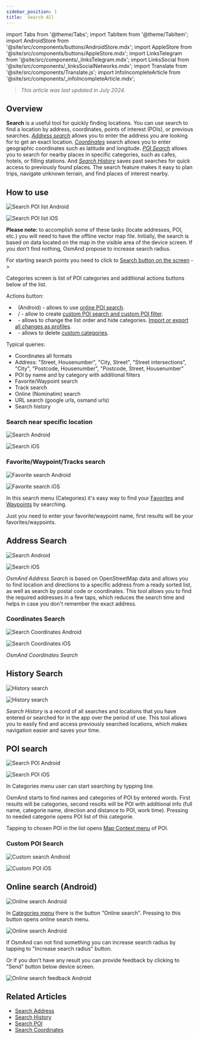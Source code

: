 ```yaml
---
sidebar_position: 1
title:  Search All
---
```


import Tabs from '@theme/Tabs';
import TabItem from '@theme/TabItem';
import AndroidStore from '@site/src/components/buttons/AndroidStore.mdx';
import AppleStore from '@site/src/components/buttons/AppleStore.mdx';
import LinksTelegram from '@site/src/components/_linksTelegram.mdx';
import LinksSocial from '@site/src/components/_linksSocialNetworks.mdx';
import Translate from '@site/src/components/Translate.js';
import InfoIncompleteArticle from '@site/src/components/_infoIncompleteArticle.mdx';


<InfoIncompleteArticle/>

> *This article was last updated in July 2024.*

## Overview

**Search** is a useful tool for quickly finding locations. You can use search to find a location by address, coordinates, points of interest (POIs), or previous searches. [*Address search*](#address-search) allows you to enter the address you are looking for to get an exact location. [*Сoordinates*](#coordinates-search) search allows you to enter geographic coordinates such as latitude and longitude. [*POI Search*](#poi-search) allows you to search for nearby places in specific categories, such as cafes, hotels, or filling stations. And [*Search History*](#history-search) saves past searches for quick access to previously found places. The search feature makes it easy to plan trips, navigate unknown terrain, and find places of interest nearby.


## How to use

<Tabs groupId="operating-systems">

<TabItem value="android" label="Android">

![Search POI list Android](@site/static/img/search/poi_list_android.png) 

</TabItem>

<TabItem value="ios" label="iOS">

![Search POI list iOS](@site/static/img/search/poi_list_ios.png)  

</TabItem>

</Tabs>

**Please note:** to accomplish some of these tasks (locate addresses, POI, etc.) you will need to have the offline vector map file. Initially, the search is based on data located on the map in the visible area of the device screen. If you don't find nothing, OsmAnd propose to increase search radius.

For starting search points you need to click to [Search button on the screen](../widgets/map-buttons.md#search) -> <Translate android="true" ids="search_categories"/>

Categories screen is list of POI categories and additional actions buttons below of the list.  

Actions button:

- &nbsp;<Translate android="true" ids="search_online_address"/> (Android) - allows to use [online POI search](../search/search-poi.md#online-search-android).
- &nbsp;<Translate android="true" ids="custom_search"/> / <Translate ios="true" ids="add_custom_category"/> - allow to create [custom POI search and custom POI filter](../search/search-poi.md).
- &nbsp;<Translate android="true" ids="rearrange_categories"/> - allows to change the list order and hide categories. [Import or export all changes as profiles](../personal/import-export.md).
- &nbsp;<Translate ios="true" ids="delete_custom_categories"/> - allows to delete [custom categories](../search/search-poi.md).

Typical queries:
- Coordinates all formats
- Address: "Street, Housenumber", "City, Street", "Street intersections", "City", "Postcode, Housenumber", "Postcode, Street, Housenumber"
- POI by name and by category with additional filters
- Favorite/Waypoint search
- Track search
- Online (Nominatim) search
- URL search (google urls, osmand urls)
- Search history


### Search near specific location

<Tabs groupId="operating-systems">

<TabItem value="android" label="Android">

![Search Android](@site/static/img/search/search_all_near_location_andr.png) 

</TabItem>

<TabItem value="ios" label="iOS">

![Search iOS](@site/static/img/search/search_all_near_location_andr.png)  

</TabItem>

</Tabs>


### Favorite/Waypoint/Tracks search

<Tabs groupId="operating-systems">

<TabItem value="android" label="Android">

![Favorite search Android](@site/static/img/search/favorite_search_android.png) 

</TabItem>

<TabItem value="ios" label="iOS">

![Favorite search iOS](@site/static/img/search/favorite_search_ios.png)  

</TabItem>

</Tabs>

In this search menu (Categories) it's easy way to find your [Favorites](../map/point-layers-on-map.md#favorites) and [Waypoints](../map/point-layers-on-map.md#track-points) by searching. 

Just you need to enter your favorite/waypoint name, first results will be your favorites/waypoints.


## Address Search

<Tabs groupId="operating-systems">

<TabItem value="android" label="Android">

![Search Android](@site/static/img/search/search_address_andr.png) 

</TabItem>

<TabItem value="ios" label="iOS">

![Search iOS](@site/static/img/search/street_search_ios.png)  

</TabItem>

</Tabs>

*OsmAnd Address Search* is based on OpenStreetMap data and allows you to find location and directions to a specific address from a ready sorted list, as well as search by postal code or coordinates. This tool allows you to find the required addresses in a few taps, which reduces the search time and helps in case you don't remember the exact address. 


### Coordinates Search

<Tabs groupId="operating-systems">

<TabItem value="android" label="Android">

![Search Coordinates Android](@site/static/img/search/coordinates_search_android.png)

</TabItem>

<TabItem value="ios" label="iOS">

![Search Coordinates iOS](@site/static/img/search/coordinates_search_ios.png)

</TabItem>

</Tabs>

*OsmAnd Coordinates Search*


## History Search

<Tabs groupId="operating-systems">

<TabItem value="android" label="Android">

![History search](@site/static/img/search/history_search_android.png)

</TabItem>

<TabItem value="ios" label="iOS">

![History search](@site/static/img/search/history_search_ios.png)

</TabItem>

</Tabs> 

*Search History* is a record of all searches and locations that you have entered or searched for in the app over the period of use. This tool allows you to easily find and access previously searched locations, which makes navigation easier and saves your time. 


## POI search

<Tabs groupId="operating-systems">

<TabItem value="android" label="Android">

![Search POI Android](@site/static/img/search/search_poi_categoties_andr.png)

</TabItem>

<TabItem value="ios" label="iOS">

![Search POI iOS](@site/static/img/search/poi_search_ios.png)

</TabItem>

</Tabs>

In Categories menu user can start searching by typping line.

OsmAnd starts to find names and categories of POI by entered words. First results will be categories, second resolts will be POI with additional info (full name, categorie name, direction and distance to POI, work time). Pressing to needed categorie opens POI list of this categorie. 

Tapping to chosen POI in the list opens [Map Context menu](../map/map-context-menu.md#select-an-object-short-tap) of POI.


### Custom POI Search

<Tabs groupId="operating-systems">

<TabItem value="android" label="Android">

![Custom search Android](@site/static/img/search/search_custom_andr.png) 

</TabItem>

<TabItem value="ios" label="iOS">

![Custom POI iOS](@site/static/img/search/custom_poi_ios.png)

</TabItem>

</Tabs>


## Online search (Android)

![Online search Android](@site/static/img/search/search_online_andr.png)  

In [Categories menu](../search/search-poi.md#how-to-use) there is the button "Online search". Pressing to this button opens online search menu.

![Online search Android](@site/static/img/search/online_search_android.png)

If OsmAnd can not find something you can increase search radius by tapping to "Increase search radius" button.

Or if you don't have any result you can provide feedback by clicking to "Send" button below device screen.

![Online search feedback Android](@site/static/img/search/online_search_feedback_android.png)


## Related Articles

- [Search Address](./search-address.md)
- [Search History](./search-history.md)
- [Search POI](./search-poi.md)
- [Search Coordinates](./search-coordinates.md)